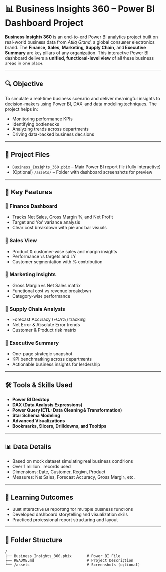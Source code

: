 # 📊 Business Insights 360 – Power BI Dashboard Project

**Business Insights 360** is an end-to-end Power BI analytics project built on real-world business data from *Atliq Grand*, a global consumer electronics brand. The **Finance**, **Sales**, **Marketing**, **Supply Chain**, and **Executive Summary** are key pillars of any organization.  This interactive Power BI dashboard delivers a **unified, functional-level view** of all these business areas in one place.


---

## 🔍 Objective

To simulate a real-time business scenario and deliver meaningful insights to decision-makers using Power BI, DAX, and data modeling techniques. The project helps in:

- Monitoring performance KPIs  
- Identifying bottlenecks  
- Analyzing trends across departments  
- Driving data-backed business decisions

---

## 📁 Project Files

- `Business_Insights_360.pbix` – Main Power BI report file (fully interactive)
- (Optional) `/assets/` – Folder with dashboard screenshots for preview

---

## 📌 Key Features

### 🔹 Finance Dashboard
- Tracks Net Sales, Gross Margin %, and Net Profit
- Target and YoY variance analysis
- Clear cost breakdown with pie and bar visuals

### 🔹 Sales View
- Product & customer-wise sales and margin insights
- Performance vs targets and LY
- Customer segmentation with % contribution

### 🔹 Marketing Insights
- Gross Margin vs Net Sales matrix
- Functional cost vs revenue breakdown
- Category-wise performance

### 🔹 Supply Chain Analysis
- Forecast Accuracy (FCA%) tracking
- Net Error & Absolute Error trends
- Customer & Product risk matrix

### 🔹 Executive Summary
- One-page strategic snapshot
- KPI benchmarking across departments
- Actionable business insights for leadership

---

## 🛠 Tools & Skills Used

- **Power BI Desktop**  
- **DAX (Data Analysis Expressions)**  
- **Power Query (ETL: Data Cleaning & Transformation)**  
- **Star Schema Modeling**  
- **Advanced Visualizations**  
- **Bookmarks, Slicers, Drilldowns, and Tooltips**

---

## 📊 Data Details

- Based on mock dataset simulating real business conditions  
- Over 1 million+ records used  
- Dimensions: Date, Customer, Region, Product  
- Measures: Net Sales, Forecast Accuracy, Gross Margin, etc.

---

## 🧩 Learning Outcomes

- Built interactive BI reporting for multiple business functions  
- Developed dashboard storytelling and visualization skills  
- Practiced professional report structuring and layout

---

## 📁 Folder Structure

```plaintext
/
├── Business_Insights_360.pbix       # Power BI File
├── README.md                        # Project Description
└── /assets                          # Screenshots (optional)
